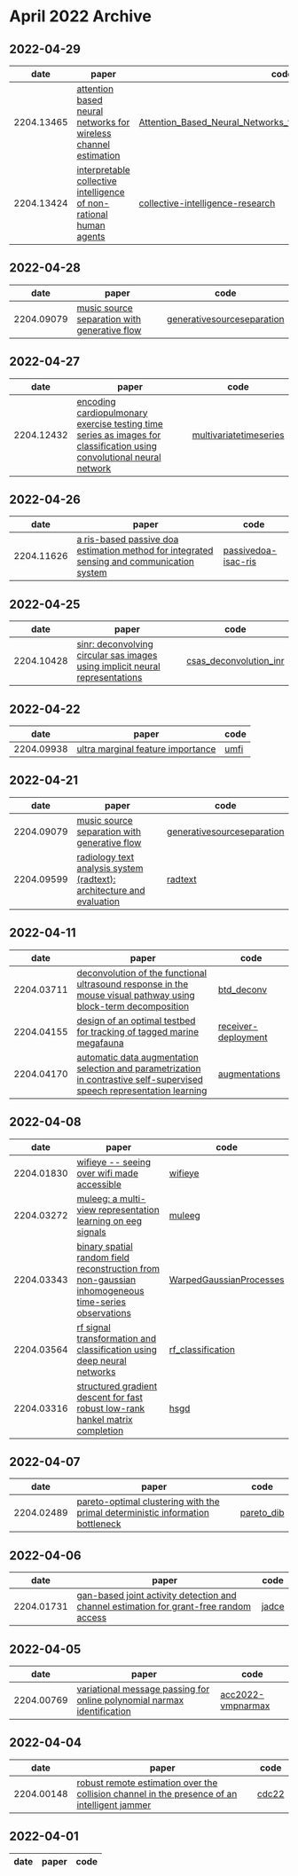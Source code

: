 # April 2022 Archive

## 2022-04-29
|date|paper|code|
|---|---|---|
|2204.13465|[attention based neural networks for wireless channel estimation](https://arxiv.org/abs/2204.13465)|[Attention_Based_Neural_Networks_for_Wireless_Channel_Estimation](https://github.com/dianixn/Attention_Based_Neural_Networks_for_Wireless_Channel_Estimation)|
|2204.13424|[interpretable collective intelligence of non-rational human agents](https://arxiv.org/abs/2204.13424)|[collective-intelligence-research](https://github.com/nicknick85/collective-intelligence-research)|

## 2022-04-28
|date|paper|code|
|---|---|---|
|2204.09079|[music source separation with generative flow](https://arxiv.org/abs/2204.09079)|[generativesourceseparation](https://github.com/gzhu06/generativesourceseparation)|

## 2022-04-27
|date|paper|code|
|---|---|---|
|2204.12432|[encoding cardiopulmonary exercise testing time series as images for classification using convolutional neural network](https://arxiv.org/abs/2204.12432)|[multivariatetimeseries](https://github.com/yashsharma/multivariatetimeseries)|

## 2022-04-26
|date|paper|code|
|---|---|---|
|2204.11626|[a ris-based passive doa estimation method for integrated sensing and communication system](https://arxiv.org/abs/2204.11626)|[passivedoa-isac-ris](https://github.com/chenpengseu/passivedoa-isac-ris)|

## 2022-04-25
|date|paper|code|
|---|---|---|
|2204.10428|[sinr: deconvolving circular sas images using implicit neural representations](https://arxiv.org/abs/2204.10428)|[csas_deconvolution_inr](https://github.com/awreed/csas_deconvolution_inr)|

## 2022-04-22
|date|paper|code|
|---|---|---|
|2204.09938|[ultra marginal feature importance](https://arxiv.org/abs/2204.09938)|[umfi](https://github.com/joej1997/umfi)|

## 2022-04-21
|date|paper|code|
|---|---|---|
|2204.09079|[music source separation with generative flow](https://arxiv.org/abs/2204.09079)|[generativesourceseparation](https://github.com/gzhu06/generativesourceseparation)|
|2204.09599|[radiology text analysis system (radtext): architecture and evaluation](https://arxiv.org/abs/2204.09599)|[radtext](https://github.com/bionlplab/radtext)|

## 2022-04-11
|date|paper|code|
|---|---|---|
|2204.03711|[deconvolution of the functional ultrasound response in the mouse visual pathway using block-term decomposition](https://arxiv.org/abs/2204.03711)|[btd_deconv](https://github.com/ayerol/btd_deconv)|
|2204.04155|[design of an optimal testbed for tracking of tagged marine megafauna](https://arxiv.org/abs/2204.04155)|[receiver-deployment](https://github.com/kerentalmon/receiver-deployment)|
|2204.04170|[automatic data augmentation selection and parametrization in contrastive self-supervised speech representation learning](https://arxiv.org/abs/2204.04170)|[augmentations](https://github.com/salah-zaiem/augmentations)|

## 2022-04-08
|date|paper|code|
|---|---|---|
|2204.01830|[wifieye -- seeing over wifi made accessible](https://arxiv.org/abs/2204.01830)|[wifieye](https://github.com/pkindt/wifieye)|
|2204.03272|[muleeg: a multi-view representation learning on eeg signals](https://arxiv.org/abs/2204.03272)|[muleeg](https://github.com/likith012/muleeg)|
|2204.03343|[binary spatial random field reconstruction from non-gaussian inhomogeneous time-series observations](https://arxiv.org/abs/2204.03343)|[WarpedGaussianProcesses](https://github.com/ShunanSheng/WarpedGaussianProcesses)|
|2204.03564|[rf signal transformation and classification using deep neural networks](https://arxiv.org/abs/2204.03564)|[rf_classification](https://github.com/umarkhalidcs/rf_classification)|
|2204.03316|[structured gradient descent for fast robust low-rank hankel matrix completion](https://arxiv.org/abs/2204.03316)|[hsgd](https://github.com/caesarcai/hsgd)|

## 2022-04-07
|date|paper|code|
|---|---|---|
|2204.02489|[pareto-optimal clustering with the primal deterministic information bottleneck](https://arxiv.org/abs/2204.02489)|[pareto_dib](https://github.com/andrewktan/pareto_dib)|

## 2022-04-06
|date|paper|code|
|---|---|---|
|2204.01731|[gan-based joint activity detection and channel estimation for grant-free random access](https://arxiv.org/abs/2204.01731)|[jadce](https://github.com/deeeeeeplearning/jadce)|

## 2022-04-05
|date|paper|code|
|---|---|---|
|2204.00769|[variational message passing for online polynomial narmax identification](https://arxiv.org/abs/2204.00769)|[acc2022-vmpnarmax](https://github.com/biaslab/acc2022-vmpnarmax)|

## 2022-04-04
|date|paper|code|
|---|---|---|
|2204.00148|[robust remote estimation over the collision channel in the presence of an intelligent jammer](https://arxiv.org/abs/2204.00148)|[cdc22](https://github.com/mullervasconcelos/cdc22)|

## 2022-04-01
|date|paper|code|
|---|---|---|

